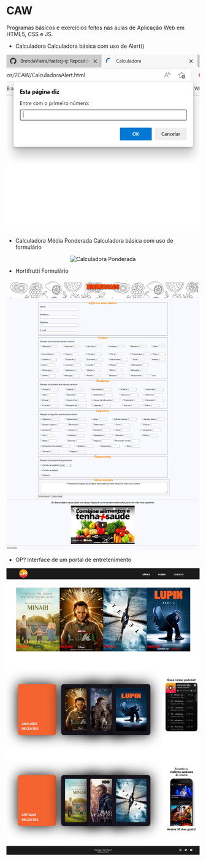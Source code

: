 # CAW
Programas básicos e exercícios feitos nas aulas de Aplicação Web em HTML5, CSS e JS.

* Calculadora
Calculadora básica com uso de Alert()

<p align="center">
    <img src="./imgreadme/calcu.png" alt="Calculadora Alert" /></p>
	
* Calculadora Média Ponderada
Calculadora básica com uso de formulário

<p align="center">
    <img src="./imgreadme/calcuPon.jpeg" alt="Calculadora Ponderada" /></p>
	
* Hortifrutti
Formulário

<p align="center">
    <img src="./imgreadme/hortifrut.jpeg" alt="Hortifrutti" /></p>
	
* OP?
Interface de um portal de entretenimento

<p align="center">
    <img src="./imgreadme/oxente.jpeg" alt="Hortifrutti" /></p>
